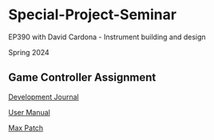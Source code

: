 # Special-Project-Seminar
EP390 with David Cardona - Instrument building and design

Spring 2024

## Game Controller Assignment
[Development Journal](./GameController/DevelopmentJournal.md)

[User Manual](./GameController/UserManual.md)

[Max Patch](./GameController/MaxPatch/)

